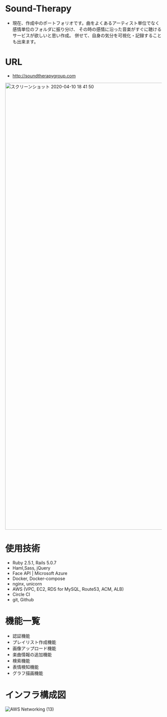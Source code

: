 # Sound-Therapy
- 現在、作成中のポートフォリオです。曲をよくあるアーティスト単位でなく感情単位のフォルダに振り分け、
その時の感情に沿った音楽がすぐに聴けるサービスが欲しいと思い作成。
併せて、自身の気分を可視化・記録することも出来ます。
# URL
- http://soundtherapygroup.com
<img width="1440" alt="スクリーンショット 2020-04-10 18 41 50" src="https://user-images.githubusercontent.com/59190800/78981512-05563e80-7b5b-11ea-98f4-1fc2e3b9fe19.png">

# 使用技術
- Ruby 2.5.1, Rails 5.0.7
- Haml,Sass, jQuery
- Face API | Microsoft Azure
- Docker, Docker-compose
- nginx, unicorn
- AWS (VPC, EC2, RDS for MySQL, Route53, ACM, ALB)
- Circle CI
- git, Github

# 機能一覧
- 認証機能
- プレイリスト作成機能
- 画像アップロード機能
- 楽曲情報の追加機能
- 検索機能
- 表情検知機能
- グラフ描画機能

# インフラ構成図
![AWS Networking (13)](https://user-images.githubusercontent.com/59190800/79743104-f3388500-833e-11ea-8be2-508f02c667d0.png)
